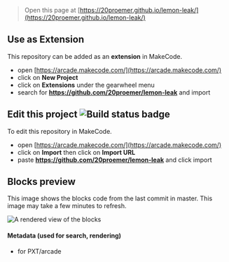  


> Open this page at [https://20proemer.github.io/lemon-leak/](https://20proemer.github.io/lemon-leak/)

## Use as Extension

This repository can be added as an **extension** in MakeCode.

* open [https://arcade.makecode.com/](https://arcade.makecode.com/)
* click on **New Project**
* click on **Extensions** under the gearwheel menu
* search for **https://github.com/20proemer/lemon-leak** and import

## Edit this project ![Build status badge](https://github.com/20proemer/lemon-leak/workflows/MakeCode/badge.svg)

To edit this repository in MakeCode.

* open [https://arcade.makecode.com/](https://arcade.makecode.com/)
* click on **Import** then click on **Import URL**
* paste **https://github.com/20proemer/lemon-leak** and click import

## Blocks preview

This image shows the blocks code from the last commit in master.
This image may take a few minutes to refresh.

![A rendered view of the blocks](https://github.com/20proemer/lemon-leak/raw/master/.github/makecode/blocks.png)

#### Metadata (used for search, rendering)

* for PXT/arcade
<script src="https://makecode.com/gh-pages-embed.js"></script><script>makeCodeRender("{{ site.makecode.home_url }}", "{{ site.github.owner_name }}/{{ site.github.repository_name }}");</script>
